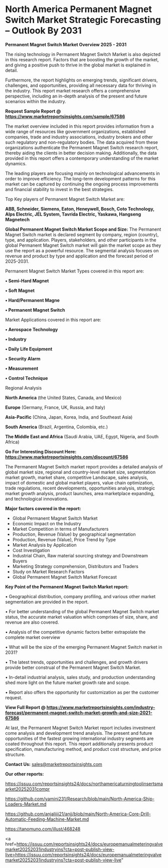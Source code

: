 # North America Permanent Magnet Switch Market Strategic Forecasting – Outlook By 2031

<Strong> Permanent Magnet Switch Market Overview 2025 - 2031</strong>

The rising technology in Permanent Magnet Switch Market is also depicted in this research report. Factors that are boosting the growth of the market, and giving a positive push to thrive in the global market is explained in detail.

Furthermore, the report highlights on emerging trends, significant drivers, challenges, and opportunities, providing all necessary data for thriving in the industry. This report market research offers a comprehensive perspective, including an in-depth analysis of the present and future scenarios within the industry.

<strong>Request Sample Report @ <a href=https://www.marketreportsinsights.com/sample/67586>https://www.marketreportsinsights.com/sample/67586</a></strong>

The market overview included in this report provides information from a wide range of resources like government organizations, established companies, trade and industry associations, industry brokers and other such regulatory and non-regulatory bodies. The data acquired from these organizations authenticate the Permanent Magnet Switch research report, thereby aiding the clients in better decision making. Additionally, the data provided in this report offers a contemporary understanding of the market dynamics.

The leading players are focusing mainly on technological advancements in order to improve efficiency. The long-term development patterns for this market can be captured by continuing the ongoing process improvements and financial stability to invest in the best strategies.

Top Key players of Permanent Magnet Switch Market are:

<strong>ABB, Schneider, Siemens, Eaton, Heneywell, Bosch, Coto Technology, Alps Electric, JEL System, Tavrida Electric, Yaskawa, Hangseng Magnetech</strong>

<strong><b>Global Permanent Magnet Switch Market Scope and Size:</b></strong>
The Permanent Magnet Switch market is declared segment by company, region (country), type, and application. Players, stakeholders, and other participants in the global Permanent Magnet Switch market will gain the market scope as they use the report as a powerful resource. The segmental analysis focuses on revenue and product by type and application and the forecast period of 2025-2031.

Permanent Magnet Switch Market Types covered in this report are:

<strong>• Semi-Hard Magnet

• Soft Magnet

• Hard/Permanent Magne

• Permanent Magnet Switch</strong>

Market Applications covered in this report are:

<strong>• Aerospace Technology

• Industry

• Daily Life Equipment

• Security Alarm

• Measurement

• Control Technique</strong> 

Regional Analysis

<strong>North America</strong> (the United States, Canada, and Mexico)

<strong>Europe</strong> (Germany, France, UK, Russia, and Italy)

<strong>Asia-Pacific</strong> (China, Japan, Korea, India, and Southeast Asia)

<strong>South America</strong> (Brazil, Argentina, Colombia, etc.)

<strong>The Middle East and Africa</strong> (Saudi Arabia, UAE, Egypt, Nigeria, and South Africa)

<strong>Go For Interesting Discount Here: <a href=https://www.marketreportsinsights.com/discount/67586>https://www.marketreportsinsights.com/discount/67586</a></strong>

The Permanent Magnet Switch market report provides a detailed analysis of global market size, regional and country-level market size, segmentation market growth, market share, competitive Landscape, sales analysis, impact of domestic and global market players, value chain optimization, trade regulations, recent developments, opportunities analysis, strategic market growth analysis, product launches, area marketplace expanding, and technological innovations.

<strong><b>Major factors covered in the report:</b></strong>
<ul>
  <li>Global Permanent Magnet Switch Market </li>
  <li>Economic Impact on the Industry</li>
  <li>Market Competition in terms of Manufacturers</li>
  <li>Production, Revenue (Value) by geographical segmentation</li>
  <li>Production, Revenue (Value), Price Trend by Type</li>
  <li>Market Analysis by Application</li>
  <li>Cost Investigation</li>
  <li>Industrial Chain, Raw material sourcing strategy and Downstream Buyers</li>
  <li>Marketing Strategy comprehension, Distributors and Traders</li>
  <li>Study on Market Research Factors</li>
  <li>Global Permanent Magnet Switch Market Forecast</li>
</ul>

<strong><b>Key Point of the Permanent Magnet Switch Market report:</b></strong>

• Geographical distribution, company profiling, and various other market segmentation are provided in the report.

• For better understanding of the global Permanent Magnet Switch market status, the accurate market valuation which comprises of size, share, and revenue are also covered.

• Analysis of the competitive dynamic factors better extrapolate the complete market overview

• What will be the size of the emerging Permanent Magnet Switch market in 2031?

• The latest trends, opportunities and challenges, and growth drivers provide better construal of the Permanent Magnet Switch Market.

• In-detail industrial analysis, sales study, and production understanding shed more light on the future market growth rate and scope.

• Report also offers the opportunity for customization as per the customer request.

<strong><b>View Full Report @ <a href=https://www.marketreportsinsights.com/industry-forecast/permanent-magnet-switch-market-growth-and-size-2021-67586>https://www.marketreportsinsights.com/industry-forecast/permanent-magnet-switch-market-growth-and-size-2021-67586</a></b></strong>


At last, the Permanent Magnet Switch Market report includes investment come analysis and development trend analysis. The present and future opportunities of the fastest growing international industry segments are coated throughout this report. This report additionally presents product specification, manufacturing method, and product cost structure, and price structure.

<strong>Contact Us:</strong>
sales@marketreportsinsights.com

<strong>Our other reports:</strong>

<a href=https://issuu.com/reportsinsights24/docs/northamericaturningtoolinsertsmaarket20252031compr>https://issuu.com/reportsinsights24/docs/northamericaturningtoolinsertsmaarket20252031compr</a>

<a href=https://github.com/yamini231/Research/blob/main/North-America-Ship-Loaders-Market.md>https://github.com/yamini231/Research/blob/main/North-America-Ship-Loaders-Market.md</a>

<a href=https://github.com/anjaliiii21/anjj/blob/main/North-America-Core-Drill-Automatic-Feeding-Machine-Market.md>https://github.com/anjaliiii21/anjj/blob/main/North-America-Core-Drill-Automatic-Feeding-Machine-Market.md</a>

<a href=https://tanomuno.com/illust/468248>https://tanomuno.com/illust/468248</a>

<a href=https://issuu.com/reportsinsights24/docs/europemanualmeteringvalvemarket20252031industryins?cta=post-publish-view-live>https://issuu.com/reportsinsights24/docs/europemanualmeteringvalvemarket20252031industryins?cta=post-publish-view-live</a>"
